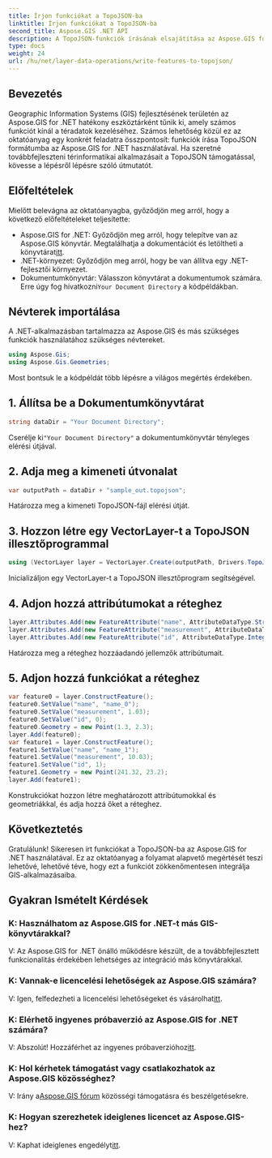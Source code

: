 ```yaml
---
title: Írjon funkciókat a TopoJSON-ba
linktitle: Írjon funkciókat a TopoJSON-ba
second_title: Aspose.GIS .NET API
description: A TopoJSON-funkciók írásának elsajátítása az Aspose.GIS for .NET segítségével. Kövesse lépésről lépésre bemutató oktatóanyagunkat. Emelje fel GIS-alkalmazásait.
type: docs
weight: 24
url: /hu/net/layer-data-operations/write-features-to-topojson/
---
```

## Bevezetés
Geographic Information Systems (GIS) fejlesztésének területén az Aspose.GIS for .NET hatékony eszköztárként tűnik ki, amely számos funkciót kínál a téradatok kezeléséhez. Számos lehetőség közül ez az oktatóanyag egy konkrét feladatra összpontosít: funkciók írása TopoJSON formátumba az Aspose.GIS for .NET használatával. Ha szeretné továbbfejleszteni térinformatikai alkalmazásait a TopoJSON támogatással, kövesse a lépésről lépésre szóló útmutatót.
## Előfeltételek
Mielőtt belevágna az oktatóanyagba, győződjön meg arról, hogy a következő előfeltételeket teljesítette:
-  Aspose.GIS for .NET: Győződjön meg arról, hogy telepítve van az Aspose.GIS könyvtár. Megtalálhatja a dokumentációt és letöltheti a könyvtárat[itt](https://reference.aspose.com/gis/net/).
- .NET-környezet: Győződjön meg arról, hogy be van állítva egy .NET-fejlesztői környezet.
-  Dokumentumkönyvtár: Válasszon könyvtárat a dokumentumok számára. Erre úgy fog hivatkozni`Your Document Directory` a kódpéldákban.
## Névterek importálása
A .NET-alkalmazásban tartalmazza az Aspose.GIS és más szükséges funkciók használatához szükséges névtereket.
```csharp
using Aspose.Gis;
using Aspose.Gis.Geometries;
```
Most bontsuk le a kódpéldát több lépésre a világos megértés érdekében.
## 1. Állítsa be a Dokumentumkönyvtárat
```csharp
string dataDir = "Your Document Directory";
```
 Cserélje ki`"Your Document Directory"` a dokumentumkönyvtár tényleges elérési útjával.
## 2. Adja meg a kimeneti útvonalat
```csharp
var outputPath = dataDir + "sample_out.topojson";
```
Határozza meg a kimeneti TopoJSON-fájl elérési útját.
## 3. Hozzon létre egy VectorLayer-t a TopoJSON illesztőprogrammal
```csharp
using (VectorLayer layer = VectorLayer.Create(outputPath, Drivers.TopoJson))
```
Inicializáljon egy VectorLayer-t a TopoJSON illesztőprogram segítségével.
## 4. Adjon hozzá attribútumokat a réteghez
```csharp
layer.Attributes.Add(new FeatureAttribute("name", AttributeDataType.String));
layer.Attributes.Add(new FeatureAttribute("measurement", AttributeDataType.Double));
layer.Attributes.Add(new FeatureAttribute("id", AttributeDataType.Integer));
```
Határozza meg a réteghez hozzáadandó jellemzők attribútumait.
## 5. Adjon hozzá funkciókat a réteghez
```csharp
var feature0 = layer.ConstructFeature();
feature0.SetValue("name", "name_0");
feature0.SetValue("measurement", 1.03);
feature0.SetValue("id", 0);
feature0.Geometry = new Point(1.3, 2.3);
layer.Add(feature0);
var feature1 = layer.ConstructFeature();
feature1.SetValue("name", "name_1");
feature1.SetValue("measurement", 10.03);
feature1.SetValue("id", 1);
feature1.Geometry = new Point(241.32, 23.2);
layer.Add(feature1);
```
Konstrukciókat hozzon létre meghatározott attribútumokkal és geometriákkal, és adja hozzá őket a réteghez.
## Következtetés
Gratulálunk! Sikeresen írt funkciókat a TopoJSON-ba az Aspose.GIS for .NET használatával. Ez az oktatóanyag a folyamat alapvető megértését teszi lehetővé, lehetővé téve, hogy ezt a funkciót zökkenőmentesen integrálja GIS-alkalmazásaiba.
## Gyakran Ismételt Kérdések
### K: Használhatom az Aspose.GIS for .NET-t más GIS-könyvtárakkal?
V: Az Aspose.GIS for .NET önálló működésre készült, de a továbbfejlesztett funkcionalitás érdekében lehetséges az integráció más könyvtárakkal.
### K: Vannak-e licencelési lehetőségek az Aspose.GIS számára?
 V: Igen, felfedezheti a licencelési lehetőségeket és vásárolhat[itt](https://purchase.aspose.com/buy).
### K: Elérhető ingyenes próbaverzió az Aspose.GIS for .NET számára?
 V: Abszolút! Hozzáférhet az ingyenes próbaverzióhoz[itt](https://releases.aspose.com/).
### K: Hol kérhetek támogatást vagy csatlakozhatok az Aspose.GIS közösséghez?
 V: Irány a[Aspose.GIS fórum](https://forum.aspose.com/c/gis/33) közösségi támogatásra és beszélgetésekre.
### K: Hogyan szerezhetek ideiglenes licencet az Aspose.GIS-hez?
 V: Kaphat ideiglenes engedélyt[itt](https://purchase.aspose.com/temporary-license/).